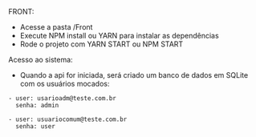 FRONT: 
  - Acesse a pasta /Front
  - Execute NPM install ou YARN para instalar as dependências
  - Rode o projeto com YARN START ou NPM START


Acesso ao sistema:
  -  Quando a api for iniciada, será criado um banco de dados em SQLite com os usuários mocados:
    
    - user: usarioadm@teste.com.br
      senha: admin
    
    - user: usuariocomum@teste.com.br
      senha: user